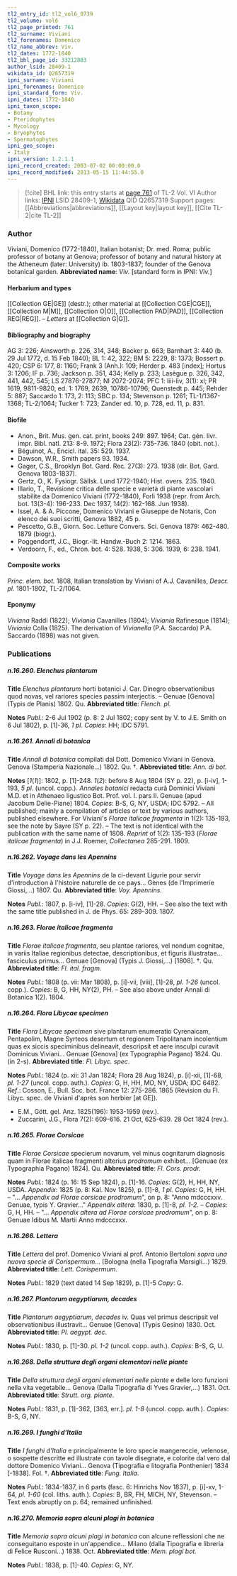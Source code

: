 ```yaml
---
tl2_entry_id: tl2_vol6_0739
tl2_volume: vol6
tl2_page_printed: 761
tl2_surname: Viviani
tl2_forenames: Domenico
tl2_name_abbrev: Viv.
tl2_dates: 1772-1840
tl2_bhl_page_id: 33212803
author_lsid: 28409-1
wikidata_id: Q2657319
ipni_surname: Viviani
ipni_forenames: Domenico
ipni_standard_form: Viv.
ipni_dates: 1772-1840
ipni_taxon_scope: 
- Botany
- Pteridophytes
- Mycology
- Bryophytes
- Spermatophytes
ipni_geo_scope: 
- Italy
ipni_version: 1.2.1.1
ipni_record_created: 2003-07-02 00:00:00.0
ipni_record_modified: 2013-05-15 11:44:55.0
---
```


> [!cite] BHL link: this entry starts at [page 761](https://www.biodiversitylibrary.org/page/33212803) of TL-2 Vol. VI
> Author links: [IPNI](https://www.ipni.org/a/28409-1) LSID 28409-1, [Wikidata](https://www.wikidata.org/wiki/Q2657319) QID Q2657319
> Support pages: [[Abbreviations|abbreviations]], [[Layout key|layout key]], [[Cite TL-2|cite TL-2]]

### Author

Viviani, Domenico (1772-1840), Italian botanist; Dr. med. Roma; public professor of botany at Genova; professor of botany and natural history at the Atheneum (later: University) ib. 1803-1837; founder of the Genova botanical garden. 
**Abbreviated name**: *Viv.* \[standard form in IPNI: *Viv.*\]

#### Herbarium and types

[[Collection GE|GE]] (destr.); other material at [[Collection CGE|CGE]], [[Collection M|M]], [[Collection O|O]], [[Collection PAD|PAD]], [[Collection REG|REG]]. – *Letters* at [[Collection G|G]].

#### Bibliography and biography

AG 3: 226; Ainsworth p. 226, 314, 348; Backer p. 663; Barnhart 3: 440 (b. 29 Jul 1772, d. 15 Feb 1840); BL 1: 42, 322; BM 5: 2229, 8: 1373; Bossert p. 420; CSP 6: 177, 8: 1160; Frank 3 (Anh.): 109; Herder p. 483 \[index\]; Hortus 3: 1206; IF p. 736; Jackson p. 351, 434; Kelly p. 233; Lasègue p. 326, 342, 441, 442, 545; LS 27876-27877; NI 2072-2074; PFC 1: liii-liv, 3(1): xl; PR 1619, 9811-9820, ed. 1: 1769, 2639, 10786-10796; Quenstedt p. 445; Rehder 5: 887; Saccardo 1: 173, 2: 113; SBC p. 134; Stevenson p. 1261; TL-1/1367-1368; TL-2/1064; Tucker 1: 723; Zander ed. 10, p. 728, ed. 11, p. 831.

#### Biofile

- Anon., Brit. Mus. gen. cat. print, books 249: 897. 1964; Cat. gén. livr. impr. Bibl. natl. 213: 8-9. 1972; Flora 23(2): 735-736. 1840 (obit. not.).
- Béguinot, A., Encicl. ital. 35: 529. 1937.
- Dawson, W.R., Smith papers 93. 1934.
- Gager, C.S., Brooklyn Bot. Gard. Rec. 27(3): 273. 1938 (dir. Bot. Gard. Genova 1803-1837).
- Gertz, O., K. Fysiogr. Sällsk. Lund 1772-1940; Hist. overs. 235. 1940.
- Illario, T., Revisione critica delle specie e varietà di piante vascolari stabilite da Domenico Viviani (1772-1840), Forli 1938 (repr. from Arch. bot. 13(3-4): 196-233. Dec 1937, 14(2): 162-168. Jun 1938).
- Issel, A. & A. Piccone, Domenico Viviani e Giuseppe de Notaris, Con elenco dei suoi scritti, Genova 1882, 45 p.
- Pescetto, G.B., Giorn. Soc. Letture Convers. Sci. Genova 1879: 462-480. 1879 (biogr.).
- Poggendorff, J.C., Biogr.-lit. Handw.-Buch 2: 1214. 1863.
- Verdoorn, F., ed., Chron. bot. 4: 528. 1938, 5: 306. 1939, 6: 238. 1941.

#### Composite works

*Princ. elem. bot.* 1808, Italian translation by Viviani of A.J. Cavanilles, *Descr. pl.* 1801-1802, TL-2/1064.

#### Eponymy

*Viviana* Raddi (1822); *Viviania* Cavanilles (1804); *Viviania* Rafinesque (1814); *Viviania* Colla (1825). The derivation of *Vivianella* (P.A. Saccardo) P.A. Saccardo (1898) was not given.

### Publications

##### n.16.260. Elenchus plantarum

**Title**
*Elenchus plantarum* horti botanici J. Car. Dinegro observationibus quod novas, vel rariores species passim interjectis. – Genuae \[Genova\] (Typis de Planis) 1802. Qu.
**Abbreviated title**: *Flench. pl.*

**Notes**
*Publ*.: 2-6 Jul 1902 (p. 8: 2 Jul 1802; copy sent by V. to J.E. Smith on 6 Jul 1802), p. \[1\]-36, *1 pl. Copies*: HH; IDC 5791.

##### n.16.261. Annali di botanica

**Title**
*Annali di botanica* compilati dal Dott. Domenico Viviani in Genova. Genova (Stamperia Nazionale...) 1802. Qu. †.
**Abbreviated title**: *Ann. di bot.*

**Notes**
\[*1*(*1*)\]: 1802, p. \[1\]-248.
*1*(*2*): before 8 Aug 1804 (SY p. 22), p. \[i-iv\], 1-193, *5 pl*. (uncol. copp.). *Annales botanici* redacta curâ Dominici Viviani M.D. et in Athenaeo ligustico Bot. Prof. vol. I. pars II. Genuae (apud Jacobum Delie-Piane) 1804.
*Copies*: B-S, G, NY, USDA; IDC 5792. – All published; mainly a compilation of articles or text by various authors, published elsewhere. For Viviani's *Florae italicae fragmenta* in 1(2): 135-193, see the note by Sayre (SY p. 22). – The text is not identical with the publication with the same name of 1808.
*Reprint* of 1(2): 135-193 (*Florae italicae fragmenta*) in J.J. Roemer, *Collectanea* 285-291. 1809.

##### n.16.262. Voyage dans les Apennins

**Title**
*Voyage dans les Apennins* de la ci-devant Ligurie pour servir d'introduction à l'histoire naturelle de ce pays... Gènes (de l'Imprimerie Giossi,...) 1807. Qu.
**Abbreviated title**: *Voy. Apennins*.

**Notes**
*Publ*.: 1807, p. \[i-iv\], \[1\]-28. *Copies*: G(2), HH. – See also the text with the same title published in J. de Phys. 65: 289-309. 1807.

##### n.16.263. Florae italicae fragmenta

**Title**
*Florae italicae fragmenta*, seu plantae rariores, vel nondum cognitae, in variis Italiae regionibus detectae, descriptionibus, et figuris illustratae... fasciculus primus... Genuae \[Genova\] (Typis J. Giossi,...) \[1808\]. †. Qu.
**Abbreviated title**: *Fl. ital. fragm.*

**Notes**
*Publ*.: 1808 (p. vii: Mar 1808), p. \[i\]-vii, \[viii\], \[1\]-28, *pl. 1-26* (uncol. copp.). *Copies*: B, G, HH, NY(2), PH. – See also above under Annali di Botanica 1(2). 1804.

##### n.16.264. Flora Libycae specimen

**Title**
*Flora Libycae specimen* sive plantarum enumeratio Cyrenaicam, Pentapolim, Magne Syrteos desertum et regionem Tripolitanam incolentium quas ex siccis speciminibus delineavit, descripsit et aere insculpi curavit Dominicus Viviani... Genuae \[Genova\] (ex Typographia Pagano) 1824. Qu. (in 2-s).
**Abbreviated title**: *Fl. Libyc. spec*.

**Notes**
*Publ*.: 1824 (p. xii: 31 Jan 1824; Flora 28 Aug 1824), p. \[i\]-xii, \[1\]-68, *pl. 1-27* (uncol. copp. auth.). *Copies*: G, H, HH, MO, NY, USDA; IDC 6482.
*Ref*.: Cosson, E., Bull. Soc. bot. France 12: 275-286. 1865 (Révision du Fl. Libyc. spec. de Viviani d'après son herbier \[at GE\]).
- E.M., Gött. gel. Anz. 1825(196): 1953-1959 (rev.).
- Zuccarini, J.G., Flora 7(2): 609-616. 21 Oct, 625-639. 28 Oct 1824 (rev.).

##### n.16.265. Florae Corsicae

**Title**
*Florae Corsicae* specierum novarum, vel minus cognitarum diagnosis quam in Florae italicae fragmenti alterius *prodromum* exhibet... \[Genuae (ex Typographia Pagano) 1824\]. Qu.
**Abbreviated title**: *Fl. Cors. prodr.*

**Notes**
*Publ*.: 1824 (p. 16: 15 Sep 1824), p. \[1\]-16. *Copies*: G(2), H, HH, NY, USDA.
*Appendix*: 1825 (p. 8: Kal. Nov 1825), p. \[1\]-8, *1 pl. Copies*: G, H, HH. – "... *Appendix ad Florae corsicae prodromum*", on p. 8: "Anno mdcccxxv. Genuae, typis Y. Gravier..."
*Appendix altera*: 1830, p. \[1\]-8, *pl. 1-2.* – *Copies*: G, H, HH. – "... *Appendix altera ad Florae corsicae prodromum*", on p. 8: Genuae Idibus M. Martii Anno mdcccxxx.

##### n.16.266. Lettera

**Title**
*Lettera* del prof. Domenico Viviani al prof. Antonio Bertoloni *sopra una nuova specie di Corispermum*... \[Bologna (nella Tipografia Marsigli...) 1829.
**Abbreviated title**: *Lett. Corispermum*.

**Notes**
*Publ*.: 1829 (text dated 14 Sep 1829), p. \[1\]-5 *Copy*: G.

##### n.16.267. Plantarum aegyptiarum, decades

**Title**
*Plantarum aegyptiarum, decades* iv. Quas vel primus descripsit vel observationibus illustravit... Genuae \[Genova\] (Typis Gesino) 1830. Oct.
**Abbreviated title**: *Pl. aegypt. dec*.

**Notes**
*Publ*.: 1830, p. \[1\]-30. *pl. 1-2* (uncol. copp. auth.). *Copies*: B-S, G, U.

##### n.16.268. Della struttura degli organi elementari nelle piante

**Title**
*Della struttura degli organi elementari nelle piante* e delle loro funzioni nella vita vegetabile... Genova (Dalla Tipografia di Yves Gravier,...) 1831. Oct.
**Abbreviated title**: *Strutt. org. piante*.

**Notes**
*Publ*.: 1831, p. \[1\]-362, \[363, err.\]. *pl. 1-8* (uncol. copp. auth.). *Copies*: B-S, G, NY.

##### n.16.269. I funghi d'Italia

**Title**
*I funghi d'Italia* e principalmente le loro specie mangereccie, velenose, o sospette descritte ed illustrate con tavole disegnate, e colorite dal vero dal dottore Domenico Viviani... Genova (Tipografia e litografia Ponthenier) 1834 \[-1838\]. Fol. †.
**Abbreviated title**: *Fung. Italia*.

**Notes**
*Publ*.: 1834-1837, in 6 parts (fasc. 6: Hinrichs Nov 1837), p. \[i\]-xv, 1-64, *pl. 1-60* (col. liths. auth.). *Copies*: B, BR, FH, MICH, NY, Stevenson. – Text ends abruptly on p. 64; remained unfinished.

##### n.16.270. Memoria sopra alcuni plagi in botanica

**Title**
*Memoria sopra alcuni plagi in botanica* con alcune reflessioni che ne conseguitano esposte in un'appendice... Milano (dalla Tipografia e libreria di Felice Rusconi...) 1838. Oct.
**Abbreviated title**: *Mem. plagi bot.*

**Notes**
*Publ*.: 1838, p. \[1\]-40. *Copies*: G, NY.


